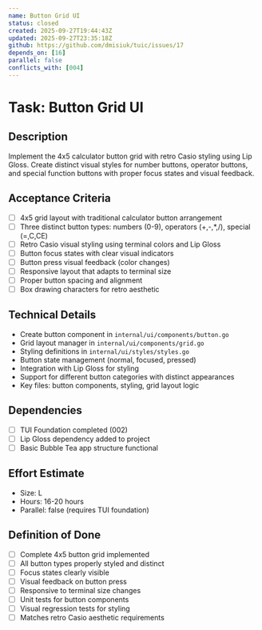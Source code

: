 ```yaml
---
name: Button Grid UI
status: closed
created: 2025-09-27T19:44:43Z
updated: 2025-09-27T23:35:18Z
github: https://github.com/dmisiuk/tuic/issues/17
depends_on: [16]
parallel: false
conflicts_with: [004]
---
```


# Task: Button Grid UI

## Description
Implement the 4x5 calculator button grid with retro Casio styling using Lip Gloss. Create distinct visual styles for number buttons, operator buttons, and special function buttons with proper focus states and visual feedback.

## Acceptance Criteria
- [ ] 4x5 grid layout with traditional calculator button arrangement
- [ ] Three distinct button types: numbers (0-9), operators (+,-,*,/), special (=,C,CE)
- [ ] Retro Casio visual styling using terminal colors and Lip Gloss
- [ ] Button focus states with clear visual indicators
- [ ] Button press visual feedback (color changes)
- [ ] Responsive layout that adapts to terminal size
- [ ] Proper button spacing and alignment
- [ ] Box drawing characters for retro aesthetic

## Technical Details
- Create button component in `internal/ui/components/button.go`
- Grid layout manager in `internal/ui/components/grid.go`
- Styling definitions in `internal/ui/styles/styles.go`
- Button state management (normal, focused, pressed)
- Integration with Lip Gloss for styling
- Support for different button categories with distinct appearances
- Key files: button components, styling, grid layout logic

## Dependencies
- [ ] TUI Foundation completed (002)
- [ ] Lip Gloss dependency added to project
- [ ] Basic Bubble Tea app structure functional

## Effort Estimate
- Size: L
- Hours: 16-20 hours
- Parallel: false (requires TUI foundation)

## Definition of Done
- [ ] Complete 4x5 button grid implemented
- [ ] All button types properly styled and distinct
- [ ] Focus states clearly visible
- [ ] Visual feedback on button press
- [ ] Responsive to terminal size changes
- [ ] Unit tests for button components
- [ ] Visual regression tests for styling
- [ ] Matches retro Casio aesthetic requirements

